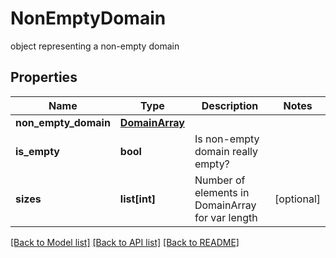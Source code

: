 # NonEmptyDomain

object representing a non-empty domain
## Properties
Name | Type | Description | Notes
------------ | ------------- | ------------- | -------------
**non_empty_domain** | [**DomainArray**](DomainArray.md) |  | 
**is_empty** | **bool** | Is non-empty domain really empty? | 
**sizes** | **list[int]** | Number of elements in DomainArray for var length | [optional] 

[[Back to Model list]](../README.md#documentation-for-models) [[Back to API list]](../README.md#documentation-for-api-endpoints) [[Back to README]](../README.md)


